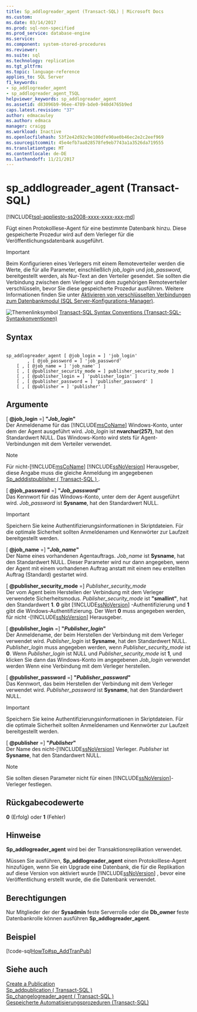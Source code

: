 ```yaml
---
title: Sp_addlogreader_agent (Transact-SQL) | Microsoft Docs
ms.custom: 
ms.date: 03/14/2017
ms.prod: sql-non-specified
ms.prod_service: database-engine
ms.service: 
ms.component: system-stored-procedures
ms.reviewer: 
ms.suite: sql
ms.technology: replication
ms.tgt_pltfrm: 
ms.topic: language-reference
applies_to: SQL Server
f1_keywords:
- sp_addlogreader_agent
- sp_addlogreader_agent_TSQL
helpviewer_keywords: sp_addlogreader_agent
ms.assetid: d83096b9-96ee-4789-bde0-940d4765b9ed
caps.latest.revision: "37"
author: edmacauley
ms.author: edmaca
manager: craigg
ms.workload: Inactive
ms.openlocfilehash: 53f2e42d92c9e100dfe90ae0b46ec2e2c2eef969
ms.sourcegitcommit: 45e4efb7aa828578fe9eb7743a1a3526da719555
ms.translationtype: MT
ms.contentlocale: de-DE
ms.lasthandoff: 11/21/2017
---
```

# <a name="spaddlogreaderagent-transact-sql"></a>sp_addlogreader_agent (Transact-SQL)
[!INCLUDE[tsql-appliesto-ss2008-xxxx-xxxx-xxx-md](../../includes/tsql-appliesto-ss2008-xxxx-xxxx-xxx-md.md)]

  Fügt einen Protokolllese-Agent für eine bestimmte Datenbank hinzu. Diese gespeicherte Prozedur wird auf dem Verleger für die Veröffentlichungsdatenbank ausgeführt.  
  
> [!IMPORTANT]  
>  Beim Konfigurieren eines Verlegers mit einem Remoteverteiler werden die Werte, die für alle Parameter, einschließlich *job_login* und *job_password*, bereitgestellt werden, als Nur-Text an den Verteiler gesendet. Sie sollten die Verbindung zwischen dem Verleger und dem zugehörigen Remoteverteiler verschlüsseln, bevor Sie diese gespeicherte Prozedur ausführen. Weitere Informationen finden Sie unter [Aktivieren von verschlüsselten Verbindungen zum Datenbankmodul &#40;SQL Server-Konfigurations-Manager&#41;](../../database-engine/configure-windows/enable-encrypted-connections-to-the-database-engine.md).  
  
 ![Themenlinksymbol](../../database-engine/configure-windows/media/topic-link.gif "Topic link icon") [Transact-SQL Syntax Conventions (Transact-SQL-Syntaxkonventionen)](../../t-sql/language-elements/transact-sql-syntax-conventions-transact-sql.md)  
  
## <a name="syntax"></a>Syntax  
  
```  
  
sp_addlogreader_agent [ @job_login = ] 'job_login'  
        , [ @job_password = ] 'job_password'  
    [ , [ @job_name = ] 'job_name' ]  
    [ , [ @publisher_security_mode = ] publisher_security_mode ]  
    [ , [ @publisher_login = ] 'publisher_login' ]  
    [ , [ @publisher_password = ] 'publisher_password' ]   
    [ , [ @publisher = ] 'publisher' ]  
```  
  
## <a name="arguments"></a>Argumente  
 [  **@job_login** =] **"***Job_login***"**  
 Der Anmeldename für das [!INCLUDE[msCoName](../../includes/msconame-md.md)] Windows-Konto, unter dem der Agent ausgeführt wird. *Job_login* ist **nvarchar(257)**, hat den Standardwert NULL. Das Windows-Konto wird stets für Agent-Verbindungen mit dem Verteiler verwendet.  
  
> [!NOTE]  
>  Für nicht-[!INCLUDE[msCoName](../../includes/msconame-md.md)] [!INCLUDE[ssNoVersion](../../includes/ssnoversion-md.md)] Herausgeber, diese Angabe muss die gleiche Anmeldung im angegebenen [Sp_adddistpublisher &#40; Transact-SQL &#41; ](../../relational-databases/system-stored-procedures/sp-adddistpublisher-transact-sql.md).  
  
 [  **@job_password** =] **"***Job_password***"**  
 Das Kennwort für das Windows-Konto, unter dem der Agent ausgeführt wird. *Job_password* ist **Sysname**, hat den Standardwert NULL.  
  
> [!IMPORTANT]  
>  Speichern Sie keine Authentifizierungsinformationen in Skriptdateien. Für die optimale Sicherheit sollten Anmeldenamen und Kennwörter zur Laufzeit bereitgestellt werden.  
  
 [  **@job_name** =] **"***Job_name***"**  
 Der Name eines vorhandenen Agentauftrags. *Job_name* ist **Sysname**, hat den Standardwert NULL. Dieser Parameter wird nur dann angegeben, wenn der Agent mit einem vorhandenen Auftrag anstatt mit einem neu erstellten Auftrag (Standard) gestartet wird.  
  
 [  **@publisher_security_mode** =] *Publisher_security_mode*  
 Der vom Agent beim Herstellen der Verbindung mit dem Verleger verwendete Sicherheitsmodus. *Publisher_security_mode* ist **"smallint"**, hat den Standardwert **1**. **0** gibt [!INCLUDE[ssNoVersion](../../includes/ssnoversion-md.md)] -Authentifizierung und **1** gibt die Windows-Authentifizierung. Der Wert **0** muss angegeben werden, für nicht -[!INCLUDE[ssNoVersion](../../includes/ssnoversion-md.md)] Herausgeber.  
  
 [  **@publisher_login** =] **"***Publisher_login***"**  
 Der Anmeldename, der beim Herstellen der Verbindung mit dem Verleger verwendet wird. *Publisher_login* ist **Sysname**, hat den Standardwert NULL. *Publisher_login* muss angegeben werden, wenn *Publisher_security_mode* ist **0**. Wenn *Publisher_login* ist NULL und *Publisher_security_mode* ist **1**, und klicken Sie dann das Windows-Konto im angegebenen *Job_login* verwendet werden Wenn eine Verbindung mit dem Verleger herstellen.  
  
 [  **@publisher_password** =] **"***Publisher_password***"**  
 Das Kennwort, das beim Herstellen der Verbindung mit dem Verleger verwendet wird. *Publisher_password* ist **Sysname**, hat den Standardwert NULL.  
  
> [!IMPORTANT]  
>  Speichern Sie keine Authentifizierungsinformationen in Skriptdateien. Für die optimale Sicherheit sollten Anmeldenamen und Kennwörter zur Laufzeit bereitgestellt werden.  
  
 [  **@publisher** =] **"***Publisher***"**  
 Der Name des nicht-[!INCLUDE[ssNoVersion](../../includes/ssnoversion-md.md)] Verleger. *Publisher* ist **Sysname**, hat den Standardwert NULL.  
  
> [!NOTE]  
>  Sie sollten diesen Parameter nicht für einen [!INCLUDE[ssNoVersion](../../includes/ssnoversion-md.md)]-Verleger festlegen.  
  
## <a name="return-code-values"></a>Rückgabecodewerte  
 **0** (Erfolg) oder **1** (Fehler)  
  
## <a name="remarks"></a>Hinweise  
 **Sp_addlogreader_agent** wird bei der Transaktionsreplikation verwendet.  
  
 Müssen Sie ausführen, **Sp_addlogreader_agent** einen Protokolllese-Agent hinzufügen, wenn Sie ein Upgrade eine Datenbank, die für die Replikation auf diese Version von aktiviert wurde [!INCLUDE[ssNoVersion](../../includes/ssnoversion-md.md)] , bevor eine Veröffentlichung erstellt wurde, die die Datenbank verwendet.  
  
## <a name="permissions"></a>Berechtigungen  
 Nur Mitglieder der der **Sysadmin** feste Serverrolle oder die **Db_owner** feste Datenbankrolle können ausführen **Sp_addlogreader_agent**.  
  
## <a name="example"></a>Beispiel  
 [!code-sql[HowTo#sp_AddTranPub](../../relational-databases/replication/codesnippet/tsql/sp-addlogreader-agent-tr_1.sql)]  
  
## <a name="see-also"></a>Siehe auch  
 [Create a Publication](../../relational-databases/replication/publish/create-a-publication.md)   
 [Sp_addpublication &#40; Transact-SQL &#41;](../../relational-databases/system-stored-procedures/sp-addpublication-transact-sql.md)   
 [Sp_changelogreader_agent &#40; Transact-SQL &#41;](../../relational-databases/system-stored-procedures/sp-changelogreader-agent-transact-sql.md)   
 [Gespeicherte Automatisierungsprozeduren &#40;Transact-SQL&#41;](../../relational-databases/system-stored-procedures/replication-stored-procedures-transact-sql.md)  
  
  
